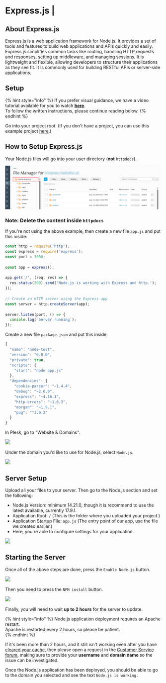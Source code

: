 # Express.js                        |

## About Express.js
Express.js is a web application framework for Node.js. It provides a set of tools and features to build web applications and APIs quickly and easily. Express.js simplifies common tasks like routing, handling HTTP requests and responses, setting up middleware, and managing sessions. It is lightweight and flexible, allowing developers to structure their applications as they see fit. It is commonly used for building RESTful APIs or server-side applications.

## Setup

{% hint style="info" %}
If you prefer visual guidance, we have a video tutorial available for you to watch **[here](https://www.youtube.com/watch?v=Ak2yI8w-mew&ab_channel=HelioHost)**.  
To follow the written instructions, please continue reading below.
{% endhint %}

Go into your project root. (If you don't have a project, you can use this example project [here](https://github.com/HelioNetworks/Node.JS-Example).)

## How to Setup Express.js

Your Node.js files will go into your user directory (**not** `httpdocs`).

![](../../.gitbook/assets/plesk_file_manager.png)

### Note: Delete the content inside `httpdocs`

If you're not using the above example, then create a new file `app.js` and put this inside:

```javascript
const http = require('http');
const express = require('express');
const port = 3000;

const app = express();

app.get('/', (req, res) => {
  res.status(200).send('Node.js is working with Express and http.');
});

// Create an HTTP server using the Express app
const server = http.createServer(app);

server.listen(port, () => {
  console.log(`Server running`);
});
```

Create a new file `package.json` and put this inside:

```javascript
{
  "name": "node-test",
  "version": "0.0.0",
  "private": true,
  "scripts": {
    "start": "node app.js"
  },
  "dependencies": {
    "cookie-parser": "~1.4.4",
    "debug": "~2.6.9",
    "express": "~4.16.1",
    "http-errors": "~1.6.3",
    "morgan": "~1.9.1",
    "pug": "^3.0.2"
  }
}
```

In Plesk, go to "Website & Domains".

![](../../.gitbook/assets/WebsitesAndDomains.png)

Under the domain you'd like to use for Node.js, select `Node.js`.

![](../../.gitbook/assets/NodejsLink.png)

## Server Setup

Upload all your files to your server. Then go to the Node.js section and set the following:  

* Node.js Version: minimum 14.21.0, though it is recommend to use the latest available, currently 17.9.1.
* Application Root: `/` (This is the folder where you uploaded your project.)
* Application Startup File: `app.js` (The entry point of our app, use the file we created earlier.)
* Here, you're able to configure settings for your application.

![](../../.gitbook/assets/NodejsSettings.png)

## Starting the Server

Once all of the above steps are done, press the `Enable Node.js` button.

![](../../.gitbook/assets/enableNodeJs.png)

Then you need to press the `NPM install` button.

![](../../.gitbook/assets/NPMInstall.png)

Finally, you will need to wait **up to 2 hours** for the server to update.

{% hint style="info" %}
Node.js application deployment requires an Apache restart.  
Apache is restarted every 2 hours, so please be patient.  
{% endhint %}

If it's been more than 2 hours, and it still isn't working even after you have [cleared your cache](../misc/clear-your-cache.md), then please open a request in the [Customer Service forum](https://helionet.org/index/forum/45-customer-service/?do=add), making sure to provide your **username** and **domain name** so the issue can be investigated.

Once the Node.js application has been deployed, you should be able to go to the domain you selected and see the text `Node.js is working.`